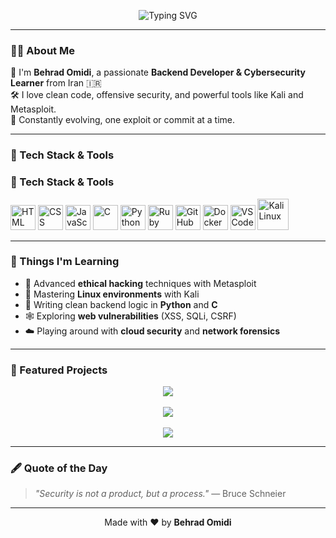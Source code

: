 <!-- Banner -->
<p align="center">
  <img src="https://readme-typing-svg.herokuapp.com?font=Fira+Code&size=32&pause=1000&color=F7F7F7&center=true&vCenter=true&width=800&height=100&lines=Hi+I'm+Behrad+Omidi+%F0%9F%91%8B;Backend+Developer+%F0%9F%92%BB;Cybersecurity+%26+Code+Enthusiast+%F0%9F%94%91" alt="Typing SVG" />
</p>

---

### 👨‍💻 About Me

🎯 I'm **Behrad Omidi**, a passionate **Backend Developer & Cybersecurity Learner** from Iran 🇮🇷  
🛠 I love clean code, offensive security, and powerful tools like Kali and Metasploit.  
🚀 Constantly evolving, one exploit or commit at a time.

---

### 🧰 Tech Stack & Tools

### 🧰 Tech Stack & Tools

<p align="left">
  <img src="https://cdn.jsdelivr.net/gh/devicons/devicon/icons/html5/html5-original.svg" width="40" title="HTML"/>
  <img src="https://cdn.jsdelivr.net/gh/devicons/devicon/icons/css3/css3-original.svg" width="40" title="CSS"/>
  <img src="https://cdn.jsdelivr.net/gh/devicons/devicon/icons/javascript/javascript-original.svg" width="40" title="JavaScript"/>
  <img src="https://cdn.jsdelivr.net/gh/devicons/devicon/icons/c/c-original.svg" width="40" title="C"/>
  <img src="https://cdn.jsdelivr.net/gh/devicons/devicon/icons/python/python-original.svg" width="40" title="Python"/>
  <img src="https://cdn.jsdelivr.net/gh/devicons/devicon/icons/ruby/ruby-original.svg" width="40" title="Ruby"/>
  <img src="https://cdn.jsdelivr.net/gh/devicons/devicon/icons/github/github-original.svg" width="40" title="GitHub"/>
  <img src="https://cdn.jsdelivr.net/gh/devicons/devicon/icons/docker/docker-original.svg" width="40" title="Docker"/>
  <img src="https://cdn.jsdelivr.net/gh/devicons/devicon/icons/vscode/vscode-original.svg" width="40" title="VS Code"/>
  <img src="https://upload.wikimedia.org/wikipedia/commons/2/2b/Kali-dragon-icon.svg" width="50" title="Kali Linux"/>
</p>


---

### 🧠 Things I'm Learning

- 🔐 Advanced **ethical hacking** techniques with Metasploit  
- 🐧 Mastering **Linux environments** with Kali  
- 🧰 Writing clean backend logic in **Python** and **C**  
- 🕸 Exploring **web vulnerabilities** (XSS, SQLi, CSRF)  
- ☁️ Playing around with **cloud security** and **network forensics**

---

### 🚀 Featured Projects

<p align="center">
  <a href="https://www.behradinfo.ir" target="_blank">
    <img src="https://img.shields.io/badge/My Website-behradinfo.ir-blue?style=for-the-badge&logo=google-chrome&logoColor=white"/>
  </a>
  <br><br>
  <a href="https://www.moshaverehopai.ir" target="_blank">
    <img src="https://img.shields.io/badge/AI Study Advisor-moshaverehopai.ir-green?style=for-the-badge&logo=chatbot&logoColor=white"/>
  </a>
  <br><br>
  <a href="https://www.metalcode.ir" target="_blank">
    <img src="https://img.shields.io/badge/MetalCode Academy-metalcode.ir-red?style=for-the-badge&logo=code&logoColor=white"/>
  </a>
</p>

---

### 🖋️ Quote of the Day

> *"Security is not a product, but a process."* — Bruce Schneier

---

<p align="center">
  Made with ❤️ by <strong>Behrad Omidi</strong>
</p>
